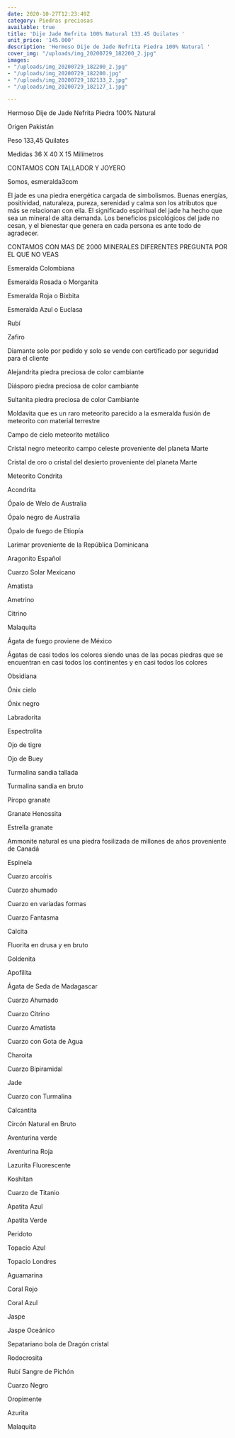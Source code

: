 ```yaml
---
date: 2020-10-27T12:23:49Z
category: Piedras preciosas
available: true
title: 'Dije Jade Nefrita 100% Natural 133.45 Quilates '
unit_price: '145.000'
description: 'Hermoso Dije de Jade Nefrita Piedra 100% Natural '
cover_img: "/uploads/img_20200729_182200_2.jpg"
images:
- "/uploads/img_20200729_182200_2.jpg"
- "/uploads/img_20200729_182200.jpg"
- "/uploads/img_20200729_182133_2.jpg"
- "/uploads/img_20200729_182127_1.jpg"

---
```

Hermoso Dije de Jade Nefrita Piedra 100% Natural 

Origen Pakistán 

Peso 133,45 Quilates 

Medidas 36 X 40 X 15 Milímetros 

 

CONTAMOS CON TALLADOR Y JOYERO 

Somos, esmeralda3com

El jade es una piedra energética cargada de simbolismos. Buenas energías, positividad, naturaleza, pureza, serenidad y calma son los atributos que más se relacionan con ella. El significado espiritual del jade ha hecho que sea un mineral de alta demanda. Los beneficios psicológicos del jade no cesan, y el bienestar que genera en cada persona es ante todo de agradecer.

CONTAMOS CON MAS DE 2000 MINERALES DIFERENTES PREGUNTA POR EL QUE NO VEAS

Esmeralda Colombiana 

Esmeralda Rosada o Morganita

Esmeralda Roja o Bixbita

Esmeralda Azul o Euclasa 

Rubí 

Zafiro 

Diamante solo por pedido y solo se vende con certificado por seguridad para el cliente

Alejandrita piedra preciosa de color cambiante 

Diásporo piedra preciosa de color cambiante 

Sultanita piedra preciosa de color Cambiante 

Moldavita que es un raro meteorito parecido a la esmeralda fusión de meteorito con material terrestre 

Campo de cielo meteorito metálico 

Cristal negro meteorito campo celeste proveniente del planeta Marte 

Cristal de oro o cristal del desierto proveniente del planeta Marte 

Meteorito Condrita 

Acondrita 

Ópalo de Welo de Australia 

Ópalo negro de Australia 

Ópalo de fuego de Etiopía 

Larimar proveniente de la República Dominicana 

Aragonito Español 

Cuarzo Solar Mexicano 

Amatista 

Ametrino 

Citrino 

Malaquita 

Ágata de fuego proviene de México 

Ágatas de casi todos los colores siendo unas de las pocas piedras que se encuentran en casi todos los continentes y en casi todos los colores 

Obsidiana 

Ónix cielo 

Ónix negro 

Labradorita 

Espectrolita

Ojo de tigre 

Ojo de Buey

Turmalina sandia tallada 

Turmalina sandia en bruto 

Piropo granate 

Granate Henossita

Estrella granate 

Ammonite natural es una piedra fosilizada de millones de años proveniente de Canadá 

Espinela 

Cuarzo arcoíris 

Cuarzo ahumado 

Cuarzo en variadas formas 

Cuarzo Fantasma 

Calcita 

Fluorita en drusa y en bruto 

Goldenita 

Apofilita 

Ágata de Seda de Madagascar 

Cuarzo Ahumado 

Cuarzo Citrino 

Cuarzo Amatista 

Cuarzo con Gota de Agua 

Charoita 

Cuarzo Bipiramidal 

Jade 

Cuarzo con Turmalina

Calcantita

Circón Natural en Bruto

Aventurina verde 

Aventurina Roja

Lazurita Fluorescente 

Koshitan

Cuarzo de Titanio

Apatita Azul 

Apatita Verde 

Peridoto

Topacio Azul 

Topacio Londres

Aguamarina 

Coral Rojo 

Coral Azul 

Jaspe 

Jaspe Oceánico 

Sepatariano bola de Dragón cristal 

Rodocrosita 

Rubí Sangre de Pichón 

Cuarzo Negro 

Oropimente

Azurita 

Malaquita